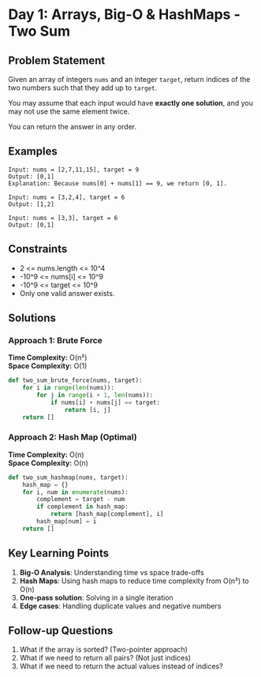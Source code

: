 # Day 1: Arrays, Big-O & HashMaps - Two Sum

## Problem Statement
Given an array of integers `nums` and an integer `target`, return indices of the two numbers such that they add up to `target`.

You may assume that each input would have **exactly one solution**, and you may not use the same element twice.

You can return the answer in any order.

## Examples
```
Input: nums = [2,7,11,15], target = 9
Output: [0,1]
Explanation: Because nums[0] + nums[1] == 9, we return [0, 1].

Input: nums = [3,2,4], target = 6
Output: [1,2]

Input: nums = [3,3], target = 6
Output: [0,1]
```

## Constraints
- 2 <= nums.length <= 10^4
- -10^9 <= nums[i] <= 10^9
- -10^9 <= target <= 10^9
- Only one valid answer exists.

## Solutions

### Approach 1: Brute Force
**Time Complexity:** O(n²)  
**Space Complexity:** O(1)

```python
def two_sum_brute_force(nums, target):
    for i in range(len(nums)):
        for j in range(i + 1, len(nums)):
            if nums[i] + nums[j] == target:
                return [i, j]
    return []
```

### Approach 2: Hash Map (Optimal)
**Time Complexity:** O(n)  
**Space Complexity:** O(n)

```python
def two_sum_hashmap(nums, target):
    hash_map = {}
    for i, num in enumerate(nums):
        complement = target - num
        if complement in hash_map:
            return [hash_map[complement], i]
        hash_map[num] = i
    return []
```

## Key Learning Points
1. **Big-O Analysis**: Understanding time vs space trade-offs
2. **Hash Maps**: Using hash maps to reduce time complexity from O(n²) to O(n)
3. **One-pass solution**: Solving in a single iteration
4. **Edge cases**: Handling duplicate values and negative numbers

## Follow-up Questions
1. What if the array is sorted? (Two-pointer approach)
2. What if we need to return all pairs? (Not just indices)
3. What if we need to return the actual values instead of indices?
